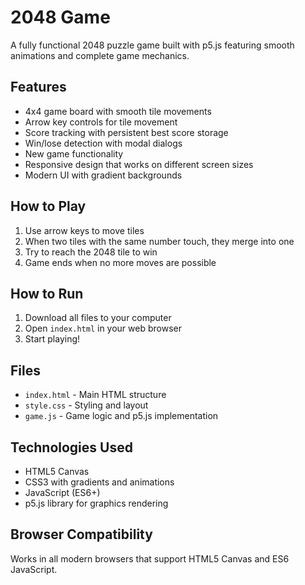 # 2048 Game

A fully functional 2048 puzzle game built with p5.js featuring smooth animations and complete game mechanics.

## Features

- 4x4 game board with smooth tile movements
- Arrow key controls for tile movement
- Score tracking with persistent best score storage
- Win/lose detection with modal dialogs
- New game functionality
- Responsive design that works on different screen sizes
- Modern UI with gradient backgrounds

## How to Play

1. Use arrow keys to move tiles
2. When two tiles with the same number touch, they merge into one
3. Try to reach the 2048 tile to win
4. Game ends when no more moves are possible

## How to Run

1. Download all files to your computer
2. Open `index.html` in your web browser
3. Start playing!

## Files

- `index.html` - Main HTML structure
- `style.css` - Styling and layout
- `game.js` - Game logic and p5.js implementation

## Technologies Used

- HTML5 Canvas
- CSS3 with gradients and animations
- JavaScript (ES6+)
- p5.js library for graphics rendering

## Browser Compatibility

Works in all modern browsers that support HTML5 Canvas and ES6 JavaScript.